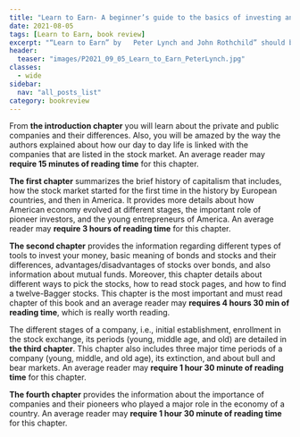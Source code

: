 ```yaml
---
title: "Learn to Earn- A beginner’s guide to the basics of investing and business: by Peter Lynch and John Rothchild"
date: 2021-08-05
tags: [Learn to Earn, book review]
excerpt: "“Learn to Earn” by   Peter Lynch and John Rothchild” should be in the must read list of a stock market beginner. The key topics that are covered in each chapter of this book are given below."
header:
  teaser: "images/P2021_09_05_Learn_to_Earn_PeterLynch.jpg"
classes:
  - wide
sidebar:
  nav: "all_posts_list"
category: bookreview
---
```


From __the introduction chapter__ you will learn about the private and public companies and their differences. Also, you will be amazed by the way the authors explained about how our day to day life is linked with the companies that are listed in the stock market. An average reader may __require 15 minutes of reading time__ for this chapter.

__The first chapter__ summarizes the brief history of capitalism that includes, how the stock market started for the first time in the history by European countries, and then in America. It provides more details about how American economy evolved at different stages, the important role of pioneer investors, and the young entrepreneurs of America. An average reader may __require 3 hours of reading time__ for this chapter.

__The second chapter__ provides the information regarding different types of tools to invest your money, basic meaning of bonds and stocks and their differences, advantages/disadvantages of stocks over bonds, and also information about mutual funds. Moreover, this chapter details about different ways to pick the stocks, how to read stock pages, and how to find a twelve-Bagger stocks. This chapter is the most important and must read chapter of this book and an average reader may __requires 4 hours 30 min of reading time__, which is really worth reading.

The different stages of a company, i.e., initial establishment, enrollment in the stock exchange, its periods (young, middle age, and old) are detailed in __the third chapter__. This chapter also includes three major time periods of a company (young, middle, and old age), its extinction, and about bull and bear markets. An average reader may __require 1 hour 30 minute of reading time__ for this chapter.

__The fourth chapter__ provides the information about the importance of companies and their pioneers who played a major role in the economy of a country. An average reader may __require 1 hour 30 minute of reading time__ for this chapter.
